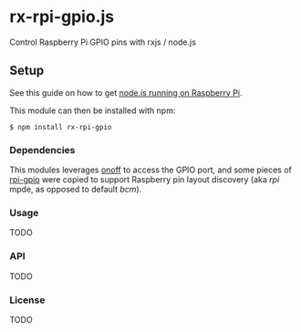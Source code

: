 rx-rpi-gpio.js
==========

Control Raspberry Pi GPIO pins with rxjs / node.js

## Setup
See this guide on how to get [node.js running on Raspberry Pi](https://learn.adafruit.com/node-embedded-development/installing-node-dot-js).

This module can then be installed with npm:
```
$ npm install rx-rpi-gpio
```

### Dependencies

This modules leverages [onoff](https://github.com/fivdi/onoff) to access the GPIO port, and some pieces of [rpi-gpio](https://github.com/JamesBarwell/rpi-gpio.js) were copied to support Raspberry pin layout discovery (aka _rpi_ mpde, as opposed to default _bcm_).

### Usage

TODO

### API

TODO

### License

TODO
